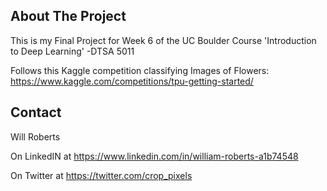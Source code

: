 ## About The Project

This is my Final Project for Week 6 of the UC Boulder Course 'Introduction to Deep Learning' -DTSA 5011

Follows this Kaggle competition classifying Images of Flowers:
https://www.kaggle.com/competitions/tpu-getting-started/


## Contact

Will Roberts

On LinkedIN at https://www.linkedin.com/in/william-roberts-a1b74548

On Twitter at https://twitter.com/crop_pixels

